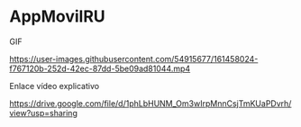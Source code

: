 # AppMovilRU

GIF

https://user-images.githubusercontent.com/54915677/161458024-f767120b-252d-42ec-87dd-5be09ad81044.mp4



Enlace vídeo explicativo


https://drive.google.com/file/d/1phLbHUNM_Om3wIrpMnnCsjTmKUaPDvrh/view?usp=sharing
